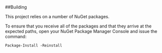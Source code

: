 ##Building

This project relies on a number of NuGet packages.

To ensure that you receive all of the packages and that they arrive at the
expected paths, open your NuGet Package Manager Console and issue the command:

```
Package-Install -Reinstall
```
